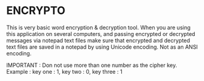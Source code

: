 # ENCRYPTO
This is very basic word encryption &amp; decryption tool. When you are using this application on several computers, and passing encrypted or decrypted messages via notepad text files 
make sure that encrypted and decrypted text files are saved in a notepad by using Unicode encoding. Not as an ANSI encoding.

IMPORTANT : Don not use more than one number as the cipher key.
            Example : key one :   1,
                       key two :   0,
                       key three : 1

